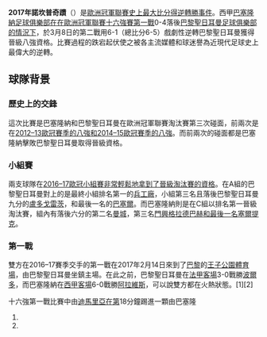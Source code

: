 **2017年諾坎普奇蹟**（）是[歐洲冠軍聯賽史上最大比分得逆轉勝事件](https://zh.wikipedia.org/wiki/歐洲冠軍聯賽 "wikilink")。西甲[巴塞隆納足球俱樂部在在歐洲冠軍聯賽十六強賽第一戰](https://zh.wikipedia.org/wiki/巴塞隆納足球俱樂部 "wikilink")0-4落後[巴黎聖日耳曼足球俱樂部的情況下](https://zh.wikipedia.org/wiki/巴黎聖日耳曼足球俱樂部 "wikilink")，於3月8日的第二戰用6-1（總比分6-5）戲劇性逆轉巴黎聖日耳曼獲得晉級八強資格。比賽過程的跌宕起伏使之被各主流媒體和球迷譽為近現代足球史上最偉大的逆轉。

## 球隊背景

### 歷史上的交鋒

這次比賽是巴塞隆納和巴黎聖日耳曼在歐洲冠軍聯賽淘汰賽第三次碰面，前兩次是在[2012–13歐冠賽季的八強和](../Page/2012–13年歐洲冠軍聯賽.md "wikilink")[2014–15歐冠賽季的八強](../Page/2014–15年歐洲冠軍聯賽.md "wikilink")。而前兩次的碰面都是巴塞隆納擊敗巴黎聖日耳曼取得晉級資格。

### 小組賽

兩支球隊在[2016–17歐冠小組賽非常輕鬆地拿到了晉級淘汰賽的資格](https://zh.wikipedia.org/wiki/2016–17年歐洲冠軍聯賽分組賽 "wikilink")。在A組的巴黎聖日耳曼對上的是最終小組排名第一的[兵工廠](https://zh.wikipedia.org/wiki/兵工廠足球俱樂部 "wikilink")，小組第三名且落後巴黎聖日耳曼九分的[盧多戈雷茨](../Page/拉茲格勒盧多戈雷茨足球俱樂部.md "wikilink")，和最後一名的[巴塞爾](../Page/巴塞爾足球俱樂部.md "wikilink")。而巴塞隆納則是在C組以排名第一晉級淘汰賽，組內有落後六分的第二名[曼城](https://zh.wikipedia.org/wiki/曼徹斯特城足球俱樂部 "wikilink")，第三名[門興格拉德巴赫和最後一名](https://zh.wikipedia.org/wiki/門興格拉德巴赫足球俱樂部 "wikilink")[塞爾提克](https://zh.wikipedia.org/wiki/塞爾提克足球俱樂部 "wikilink")。

### 第一戰

雙方在2016–17賽季交手的第一戰在2017年2月14日來到了[巴黎](../Page/巴黎.md "wikilink")的[王子公園體育場](https://zh.wikipedia.org/wiki/王子公園體育場 "wikilink")，由巴黎聖日耳曼坐鎮主場。在此之前，巴黎聖日耳曼在[法甲客場](https://zh.wikipedia.org/wiki/法國甲組足球聯賽 "wikilink")3-0戰勝[波爾多](https://zh.wikipedia.org/wiki/波爾多足球俱樂部 "wikilink")，而巴塞隆納在[西甲客場](https://zh.wikipedia.org/wiki/西班牙甲組足球聯賽 "wikilink")6-0戰勝[阿拉維斯](https://zh.wikipedia.org/wiki/阿拉維斯體育 "wikilink")，可以說雙方都在火熱狀態。\[1\]\[2\]

十六強第一戰比賽中由[迪馬里亞在第](https://zh.wikipedia.org/wiki/安赫爾·迪馬里亞 "wikilink")18分鐘踢進一顆由巴塞隆

1.
2.